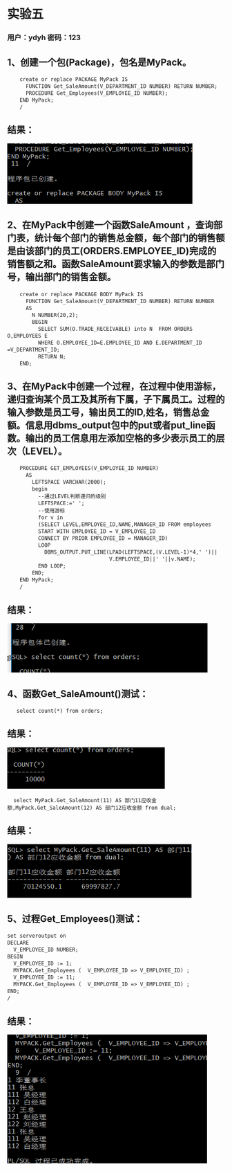 # 实验五
### 用户：ydyh  密码：123
## 1、创建一个包(Package)，包名是MyPack。
```
    create or replace PACKAGE MyPack IS
      FUNCTION Get_SaleAmount(V_DEPARTMENT_ID NUMBER) RETURN NUMBER;
      PROCEDURE Get_Employees(V_EMPLOYEE_ID NUMBER);
    END MyPack;
    /
```
## 结果：
![blockchain](https://github.com/15283565516/Oracle/blob/master/test5/1.PNG)
## 2、在MyPack中创建一个函数SaleAmount ，查询部门表，统计每个部门的销售总金额，每个部门的销售额是由该部门的员工(ORDERS.EMPLOYEE_ID)完成的销售额之和。函数SaleAmount要求输入的参数是部门号，输出部门的销售金额。
```
    create or replace PACKAGE BODY MyPack IS
      FUNCTION Get_SaleAmount(V_DEPARTMENT_ID NUMBER) RETURN NUMBER
      AS
        N NUMBER(20,2);
        BEGIN
          SELECT SUM(O.TRADE_RECEIVABLE) into N  FROM ORDERS O,EMPLOYEES E
          WHERE O.EMPLOYEE_ID=E.EMPLOYEE_ID AND E.DEPARTMENT_ID =V_DEPARTMENT_ID;
          RETURN N;
    END;
```
## 3、在MyPack中创建一个过程，在过程中使用游标，递归查询某个员工及其所有下属，子下属员工。过程的输入参数是员工号，输出员工的ID,姓名，销售总金额。信息用dbms_output包中的put或者put_line函数。输出的员工信息用左添加空格的多少表示员工的层次（LEVEL）。
```
    PROCEDURE GET_EMPLOYEES(V_EMPLOYEE_ID NUMBER)
      AS
        LEFTSPACE VARCHAR(2000);
        begin
          --通过LEVEL判断递归的级别
          LEFTSPACE:=' ';
          --使用游标
          for v in
          (SELECT LEVEL,EMPLOYEE_ID,NAME,MANAGER_ID FROM employees
          START WITH EMPLOYEE_ID = V_EMPLOYEE_ID
          CONNECT BY PRIOR EMPLOYEE_ID = MANAGER_ID)
          LOOP
            DBMS_OUTPUT.PUT_LINE(LPAD(LEFTSPACE,(V.LEVEL-1)*4,' ')||
                                 V.EMPLOYEE_ID||' '||v.NAME);
          END LOOP;
        END;
    END MyPack;
    /
```
## 结果：
![blockchain](https://github.com/15283565516/Oracle/blob/master/test5/2.PNG)
## 4、函数Get_SaleAmount()测试：
```
   select count(*) from orders;
```
## 结果：
![blockchain](https://github.com/15283565516/Oracle/blob/master/test5/3.PNG)
```
  select MyPack.Get_SaleAmount(11) AS 部门11应收金额,MyPack.Get_SaleAmount(12) AS 部门12应收金额 from dual;
```
## 结果：
![blockchain](https://github.com/15283565516/Oracle/blob/master/test5/4.PNG)
## 5、过程Get_Employees()测试：
```
set serveroutput on
DECLARE
  V_EMPLOYEE_ID NUMBER;    
BEGIN
  V_EMPLOYEE_ID := 1;
  MYPACK.Get_Employees (  V_EMPLOYEE_ID => V_EMPLOYEE_ID) ;  
  V_EMPLOYEE_ID := 11;
  MYPACK.Get_Employees (  V_EMPLOYEE_ID => V_EMPLOYEE_ID) ;    
END;
/
```
## 结果：
![blockchain](https://github.com/15283565516/Oracle/blob/master/test5/5.PNG)


